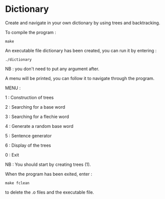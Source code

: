 # Dictionary

Create and navigate in your own dictionary by using trees and backtracking.

To compile the program :

    make

An executable file dictionary has been created, you can run it by entering :

    ./dictionary

NB : you don't need to put any argument after.


A menu will be printed, you can follow it to navigate through the program.

MENU :

1 : Construction of trees

2 : Searching for a base word

3 : Searching for a flechie word

4 : Generate a random base word

5 : Sentence generator

6 : Display of the trees

0 : Exit


NB : You should start by creating trees (1).


When the program has been exited, enter :

    make fclean

to delete the .o files and the executable file.
